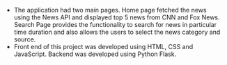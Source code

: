 - The application had two main pages. Home page fetched the news using the News API and displayed top 5 news from CNN and Fox News. Search Page provides the functionality to search for news in particular time duration and also allows the users to select the news category and source. 
- Front end of this project was developed using HTML, CSS and JavaScript. Backend was developed using Python Flask.
